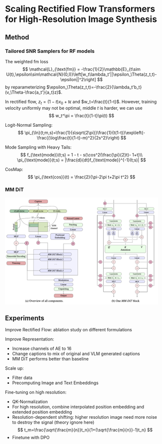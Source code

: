 # Scaling Rectified Flow Transformers for High-Resolution Image Synthesis

## Method

### Tailored SNR Samplers for RF models

The weighted fm loss
$$
\mathcal{L}_{\text{fm}} = -\frac{1}{2}\mathbb{E}_{t\sim U(t),\epsilon\sim\mathcal{N}(0,I)}\left[w_t\lambda_t'||\epsilon_\Theta(z_t,t)-\epsilon||^2\right]
$$
by reparameterizing $\epsilon_\Theta(z_t,t)=-\frac{2}{\lambda_t'b_t}(v_\Theta-\frac{a_t'}{a_t}z)$.

In rectified flow, $z_t=(1-t)x_0+t\epsilon$ and $w_t=\frac{t}{1-t}$. However, training velocity uniformly may not be optimal, middle $t$ is harder, we can use
$$
w_t^\pi = \frac{t}{1-t}\pi(t)
$$

Logit-Normal Sampling: 
$$
\pi_{\ln}(t;m,s)=\frac{1}{s\sqrt{2\pi}}\frac{1}{t(1-t)}\exp\left(-\frac{(\log\frac{t}{1-t}-m)^2}{2s^2}\right)
$$

Mode Sampling with Heavy Tails:
$$
f_{\text{mode}}(t;s) = 1 - t - s(\cos^2(\frac{\pi}{2}t)- 1+t)\\
\pi_{\text{mode}}(t;s) = |\frac{d}{dt}f_{\text{mode}}^{-1}(t;s)|
$$

CosMap:
$$
\pi_{\text{cos}}(t) = \frac{2}{\pi-2\pi t+2\pi t^2}
$$

### MM DiT

![sd3](./fig/sd3.png)

## Experiments

Improve Rectified Flow: ablation study on different formulations

Improve Representation: 
- Increase channels of AE to 16
- Change captions to mix of original and VLM generated captions
- MM DiT performs better than baseline

Scale up:
- Filter data
- Precomputing Image and Text Embeddings

Fine-tuning on high resolution:
- QK-Normalization
- For high resolution, combine interpolated position embedding and extended position embedding
- Resolution-dependent shifting: higher resolution image need more noise to destroy the signal (theory ignore here)
$$
t_m=\frac{\sqrt{\frac{m}{n}}t_n}{1+(\sqrt{\frac{m}{n}}-1)t_n}
$$
- Finetune with DPO